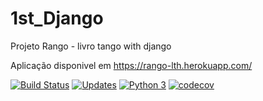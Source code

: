 # 1st_Django
Projeto Rango - livro tango with django

Aplicação disponivel em https://rango-lth.herokuapp.com/

[![Build Status](https://travis-ci.com/arturlauth/rango-lth.svg?branch=master)](https://travis-ci.com/arturlauth/rango-lth)
[![Updates](https://pyup.io/repos/github/arturlauth/rango-lth/shield.svg)](https://pyup.io/repos/github/arturlauth/rango-lth/)
[![Python 3](https://pyup.io/repos/github/arturlauth/rango-lth/python-3-shield.svg)](https://pyup.io/repos/github/arturlauth/rango-lth/)
[![codecov](https://codecov.io/gh/arturlauth/rango-lth/branch/master/graph/badge.svg)](https://codecov.io/gh/arturlauth/rango-lth)
